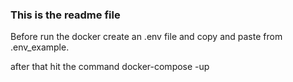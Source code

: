 ### This is the readme file ###

Before run the docker create an .env file and copy and paste from .env_example.

after that hit the command docker-compose -up